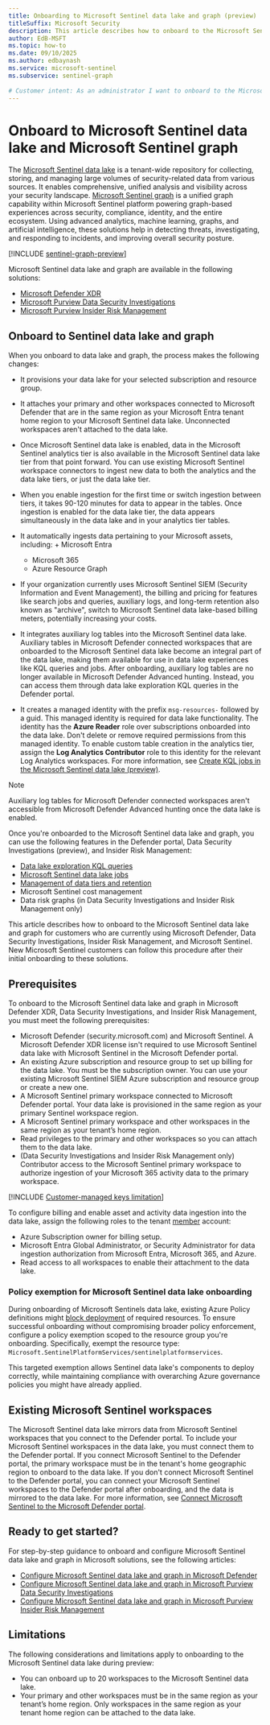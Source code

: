 ```yaml
---
title: Onboarding to Microsoft Sentinel data lake and graph (preview)
titleSuffix: Microsoft Security  
description: This article describes how to onboard to the Microsoft Sentinel data lake  
author: EdB-MSFT
ms.topic: how-to  
ms.date: 09/10/2025
ms.author: edbaynash
ms.service: microsoft-sentinel
ms.subservice: sentinel-graph
  
# Customer intent: As an administrator I want to onboard to the Microsoft Sentinel data lake so that I can benefit from the storage and analysis capabilities of the data lake.
---
```

  
# Onboard to Microsoft Sentinel data lake and Microsoft Sentinel graph

The [Microsoft Sentinel data lake](sentinel-lake-overview.md) is a tenant-wide repository for collecting, storing, and managing large volumes of security-related data from various sources. It enables comprehensive, unified analysis and visibility across your security landscape. [Microsoft Sentinel graph](./sentinel-graph-overview.md) is a unified graph capability within Microsoft Sentinel platform powering graph-based experiences across security, compliance, identity, and the entire ecosystem. Using advanced analytics, machine learning, graphs, and artificial intelligence, these solutions help in detecting threats, investigating, and responding to incidents, and improving overall security posture.

[!INCLUDE [sentinel-graph-preview](../includes/sentinel-graph-preview.md)]

Microsoft Sentinel data lake and graph are available in the following solutions:

+ [Microsoft Defender XDR](/defender-xdr/microsoft-365-defender)
+ [Microsoft Purview Data Security Investigations](/purview/insider-risk-management)
+ [Microsoft Purview Insider Risk Management](/purview/data-security-investigations)

## Onboard to Sentinel data lake and graph

When you onboard to data lake and graph, the process makes the following changes:

+ It provisions your data lake for your selected subscription and resource group.

+ It attaches your primary and other workspaces connected to Microsoft Defender that are in the same region as your Microsoft Entra tenant home region to your Microsoft Sentinel data lake. Unconnected workspaces aren't attached to the data lake.

+ Once Microsoft Sentinel data lake is enabled, data in the Microsoft Sentinel analytics tier is also available in the Microsoft Sentinel data lake tier from that point forward. You can use existing Microsoft Sentinel workspace connectors to ingest new data to both the analytics and the data lake tiers, or just the data lake tier.

+ When you enable ingestion for the first time or switch ingestion between tiers, it takes 90-120 minutes for data to appear in the tables. Once ingestion is enabled for the data lake tier, the data appears simultaneously in the data lake and in your analytics tier tables.

+ It automatically ingests data pertaining to your Microsoft assets, including: + Microsoft Entra
  + Microsoft 365
  + Azure Resource Graph

+ If your organization currently uses Microsoft Sentinel SIEM (Security Information and Event Management), the billing and pricing for features like search jobs and queries, auxiliary logs, and long-term retention also known as "archive", switch to Microsoft Sentinel data lake-based billing meters, potentially increasing your costs.

+ It integrates auxiliary log tables into the Microsoft Sentinel data lake. Auxiliary tables in Microsoft Defender connected workspaces that are onboarded to the Microsoft Sentinel data lake become an integral part of the data lake, making them available for use in data lake experiences like KQL queries and jobs. After onboarding, auxiliary log tables are no longer available in Microsoft Defender Advanced hunting. Instead, you can access them through data lake exploration KQL queries in the Defender portal.

+ It creates a managed identity with the prefix `msg-resources-` followed by a guid. This managed identity is required for data lake functionality. The identity has the **Azure Reader** role over subscriptions onboarded into the data lake. Don't delete or remove required permissions from this managed identity. To enable custom table creation in the analytics tier, assign the **Log Analytics Contributor** role to this identity for the relevant Log Analytics workspaces. For more information, see [Create KQL jobs in the Microsoft Sentinel data lake (preview)](./kql-jobs.md#permissions).

> [!NOTE]
> Auxiliary log tables for Microsoft Defender connected workspaces aren't accessible from Microsoft Defender Advanced hunting once the data lake is enabled.

Once you're onboarded to the Microsoft Sentinel data lake and graph, you can use the following features in the Defender portal, Data Security Investigations (preview), and Insider Risk Management:

+ [Data lake exploration KQL queries](kql-overview.md)
+ [Microsoft Sentinel data lake jobs](kql-jobs.md)
+ [Management of data tiers and retention](../manage-data-overview.md)
+ Microsoft Sentinel cost management
+ Data risk graphs (in Data Security Investigations and Insider Risk Management only)

This article describes how to onboard to the Microsoft Sentinel data lake and graph for customers who are currently using Microsoft Defender, Data Security Investigations, Insider Risk Management, and Microsoft Sentinel. New Microsoft Sentinel customers can follow this procedure after their initial onboarding to these solutions.

## Prerequisites

To onboard to the Microsoft Sentinel data lake and graph in Microsoft Defender XDR, Data Security Investigations, and Insider Risk Management, you must meet the following prerequisites:

+ Microsoft Defender (security.microsoft.com) and Microsoft Sentinel. A Microsoft Defender XDR license isn't required to use Microsoft Sentinel data lake with Microsoft Sentinel in the Microsoft Defender portal.
+ An existing Azure subscription and resource group to set up billing for the data lake. You must be the subscription owner. You can use your existing Microsoft Sentinel SIEM Azure subscription and resource group or create a new one.
+ A Microsoft Sentinel primary workspace connected to Microsoft Defender portal. Your data lake is provisioned in the same region as your primary Sentinel workspace region.
+ A Microsoft Sentinel primary workspace and other workspaces in the same region as your tenant’s home region.
+ Read privileges to the primary and other workspaces so you can attach them to the data lake.
+ (Data Security Investigations and Insider Risk Management only) Contributor access to the Microsoft Sentinel primary workspace to authorize ingestion of your Microsoft 365 activity data to the primary workspace.  

[!INCLUDE [Customer-managed keys limitation](../includes/customer-managed-keys-limitation.md)]

To configure billing and enable asset and activity data ingestion into the data lake, assign the following roles to the tenant [member](/entra/fundamentals/users-default-permissions) account:

+ Azure Subscription owner for billing setup.
+ Microsoft Entra Global Administrator, or Security Administrator for data ingestion authorization from Microsoft Entra, Microsoft 365, and Azure.
+ Read access to all workspaces to enable their attachment to the data lake.

### Policy exemption for Microsoft Sentinel data lake onboarding

During onboarding of Microsoft Sentinels data lake, existing Azure Policy definitions might [block deployment](./sentinel-lake-onboard-defender.md#dl103) of required resources. To ensure successful onboarding without compromising broader policy enforcement, configure a policy exemption scoped to the resource group you're onboarding.
Specifically, exempt the resource type: `Microsoft.SentinelPlatformServices/sentinelplatformservices`.

This targeted exemption allows Sentinel data lake's components to deploy correctly, while maintaining compliance with overarching Azure governance policies you might have already applied.

## Existing Microsoft Sentinel workspaces

The Microsoft Sentinel data lake mirrors data from Microsoft Sentinel workspaces that you connect to the Defender portal. To include your Microsoft Sentinel workspaces in the data lake, you must connect them to the Defender portal. If you connect Microsoft Sentinel to the Defender portal, the primary workspace must be in the tenant's home geographic region to onboard to the data lake. If you don't connect Microsoft Sentinel to the Defender portal, you can connect your Microsoft Sentinel workspaces to the Defender portal after onboarding, and the data is mirrored to the data lake. For more information, see [Connect Microsoft Sentinel to the Microsoft Defender portal](/unified-secops-platform/microsoft-sentinel-onboard).

## Ready to get started?

For step-by-step guidance to onboard and configure Microsoft Sentinel data lake and graph in Microsoft solutions, see the following articles:

+ [Configure Microsoft Sentinel data lake and graph in Microsoft Defender](sentinel-lake-onboard-defender.md)
+ [Configure Microsoft Sentinel data lake and graph in Microsoft Purview Data Security Investigations](/purview/data-security-investigations)
+ [Configure Microsoft Sentinel data lake and graph in Microsoft Purview Insider Risk Management](/purview/insider-risk-management)

## Limitations

The following considerations and limitations apply to onboarding to the Microsoft Sentinel data lake during preview:

+ You can onboard up to 20 workspaces to the Microsoft Sentinel data lake.
+ Your primary and other workspaces must be in the same region as your tenant’s home region. Only workspaces in the same region as your tenant home region can be attached to the data lake.
